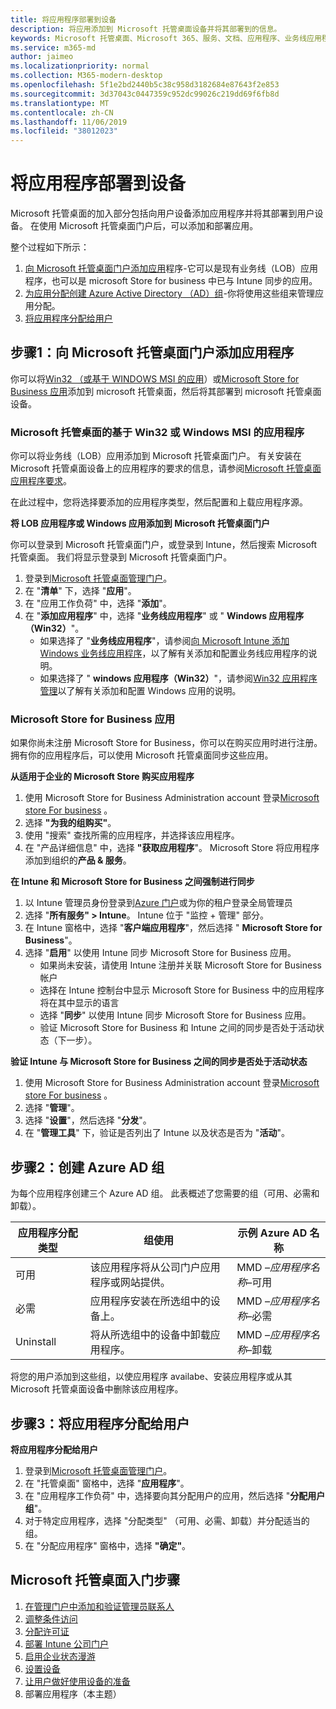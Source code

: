 ```yaml
---
title: 将应用程序部署到设备
description: 将应用添加到 Microsoft 托管桌面设备并将其部署到的信息。
keywords: Microsoft 托管桌面、Microsoft 365、服务、文档、应用程序、业务线应用程序、LOB 应用
ms.service: m365-md
author: jaimeo
ms.localizationpriority: normal
ms.collection: M365-modern-desktop
ms.openlocfilehash: 5f1e2bd2440b5c38c958d3182684e87643f2e853
ms.sourcegitcommit: 3d37043c0447359c952dc99026c219dd69f6fb8d
ms.translationtype: MT
ms.contentlocale: zh-CN
ms.lasthandoff: 11/06/2019
ms.locfileid: "38012023"
---
```

# <a name="deploy-apps-to-devices"></a>将应用程序部署到设备
Microsoft 托管桌面的加入部分包括向用户设备添加应用程序并将其部署到用户设备。 在使用 Microsoft 托管桌面门户后，可以添加和部署应用。 

整个过程如下所示：
1. [向 Microsoft 托管桌面门户添加应用](#1)程序-它可以是现有业务线（LOB）应用程序，也可以是 microsoft Store for business 中已与 Intune 同步的应用。 
2. [为应用分配创建 Azure Active Directory （AD）组](#2)-你将使用这些组来管理应用分配。
3. [将应用程序分配给用户](#3)

<span id="1" />

## <a name="step-1-add-apps-to-microsoft-managed-desktop-portal"></a>步骤1：向 Microsoft 托管桌面门户添加应用程序
你可以将[Win32 （或基于 WINDOWS MSI 的应用](#lob-apps)）或[Microsoft Store for Business 应用](#msfb-apps)添加到 microsoft 托管桌面，然后将其部署到 microsoft 托管桌面设备。

<span id="lob-apps">

###  <a name="win32-or-windows-msi-based-apps-to-microsoft-managed-desktop"></a>Microsoft 托管桌面的基于 Win32 或 Windows MSI 的应用程序

你可以将业务线（LOB）应用添加到 Microsoft 托管桌面门户。 有关安装在 Microsoft 托管桌面设备上的应用程序的要求的信息，请参阅[Microsoft 托管桌面应用程序要求](https://docs.microsoft.com/microsoft-365/managed-desktop/service-description/mmd-app-requirements)。

在此过程中，您将选择要添加的应用程序类型，然后配置和上载应用程序源。 

**将 LOB 应用程序或 Windows 应用添加到 Microsoft 托管桌面门户**

你可以登录到 Microsoft 托管桌面门户，或登录到 Intune，然后搜索 Microsoft 托管桌面。 我们将显示登录到 Microsoft 托管桌面门户。 

1.  登录到[Microsoft 托管桌面管理门户](https://aka.ms/mmdportal)。 
2.  在 "**清单**" 下，选择 "**应用**"。
3.  在 "应用工作负荷" 中，选择 "**添加**"。
4.  在 "**添加应用程序**" 中，选择 "**业务线应用程序**" 或 " **Windows 应用程序（Win32）**"。
    - 如果选择了 "**业务线应用程序**"，请参阅[向 Microsoft Intune 添加 Windows 业务线应用程序](https://docs.microsoft.com/intune/lob-apps-windows)，以了解有关添加和配置业务线应用程序的说明。
    - 如果选择了 " **windows 应用程序（Win32）**"，请参阅[Win32 应用程序管理](https://docs.microsoft.com/intune/apps-win32-app-management)以了解有关添加和配置 Windows 应用的说明。

<span id="msfb-apps">

### <a name="microsoft-store-for-business-apps"></a>Microsoft Store for Business 应用
如果你尚未注册 Microsoft Store for Business，你可以在购买应用时进行注册。 拥有你的应用程序后，可以使用 Microsoft 托管桌面同步这些应用。 

**从适用于企业的 Microsoft Store 购买应用程序**

1. 使用 Microsoft Store for Business Administration account 登录[Microsoft store For business](https://businessstore.microsoft.com) 。
2. 选择 **"为我的组购买"**。
3. 使用 "搜索" 查找所需的应用程序，并选择该应用程序。
4. 在 "产品详细信息" 中，选择 **"获取应用程序**"。 Microsoft Store 将应用程序添加到组织的**产品 & 服务**。

**在 Intune 和 Microsoft Store for Business 之间强制进行同步**
1. 以 Intune 管理员身份登录到[Azure 门户](https://portal.azure.com/)或为你的租户登录全局管理员
2. 选择 "**所有服务" > Intune**。 Intune 位于 "监控 + 管理" 部分。
3. 在 Intune 窗格中，选择 "**客户端应用程序**"，然后选择 " **Microsoft Store for Business**"。
4. 选择 "**启用**" 以使用 Intune 同步 Microsoft Store for Business 应用。
    - 如果尚未安装，请使用 Intune 注册并关联 Microsoft Store for Business 帐户
    - 选择在 Intune 控制台中显示 Microsoft Store for Business 中的应用程序将在其中显示的语言
    - 选择 "**同步**" 以使用 Intune 同步 Microsoft Store for Business 应用。
    - 验证 Microsoft Store for Business 和 Intune 之间的同步是否处于活动状态（下一步）。 

**验证 Intune 与 Microsoft Store for Business 之间的同步是否处于活动状态**
1. 使用 Microsoft Store for Business Administration account 登录[Microsoft store For business](https://businessstore.microsoft.com) 。
2. 选择 "**管理**"。
3. 选择 "**设置**"，然后选择 "**分发**"。
4. 在 "**管理工具**" 下，验证是否列出了 Intune 以及状态是否为 "**活动**"。  

<span id="2" />

## <a name="step-2-create-azure-ad-groups"></a>步骤2：创建 Azure AD 组

为每个应用程序创建三个 Azure AD 组。 此表概述了您需要的组（可用、必需和卸载）。 

应用程序分配类型 |   组使用   | 示例 Azure AD 名称
--- | --- | ---
可用 |  该应用程序将从公司门户应用程序或网站提供。 | MMD –*应用程序名称*–可用
必需 |  应用程序安装在所选组中的设备上。 | MMD –*应用程序名称*–必需
Uninstall |  将从所选组中的设备中卸载应用程序。 | MMD –*应用程序名称*–卸载

将您的用户添加到这些组，以使应用程序 availabe、安装应用程序或从其 Microsoft 托管桌面设备中删除该应用程序。 

<span id="3" />

## <a name="step-3-assign-apps-to-your-users"></a>步骤3：将应用程序分配给用户

**将应用程序分配给用户**

1. 登录到[Microsoft 托管桌面管理门户](https://aka.ms/mmdportal)。
2. 在 "托管桌面" 窗格中，选择 "**应用程序**"。
3. 在 "应用程序工作负荷" 中，选择要向其分配用户的应用，然后选择 "**分配用户组**"。
4. 对于特定应用程序，选择 "分配类型" （可用、必需、卸载）并分配适当的组。
5. 在 "分配应用程序" 窗格中，选择 **"确定"**。


## <a name="steps-to-get-started-with-microsoft-managed-desktop"></a>Microsoft 托管桌面入门步骤

1. [在管理门户中添加和验证管理员联系人](add-admin-contacts.md)
2. [调整条件访问](conditional-access.md)
3. [分配许可证](assign-licenses.md)
4. [部署 Intune 公司门户](company-portal.md)
5. [启用企业状态漫游](enterprise-state-roaming.md)
6. [设置设备](set-up-devices.md)
7. [让用户做好使用设备的准备](get-started-devices.md)
8. 部署应用程序（本主题）


<!--# Preparing apps for Microsoft Managed Desktop

This topic is the target for 2 "Learn more" links in the Admin Portal (aka.ms/app-overview;app-package); also target for link from Online resources (aka.ms/app-overviewmmd-app-prep) do not delete.

-->
